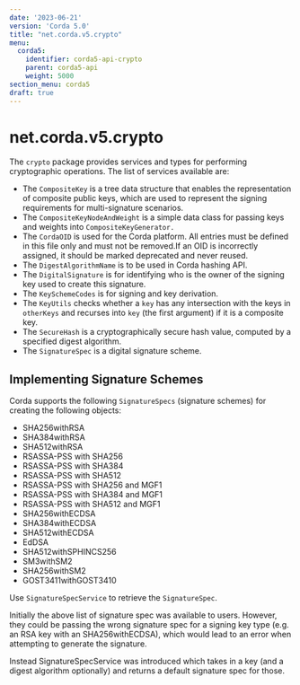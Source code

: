 ```yaml
---
date: '2023-06-21'
version: 'Corda 5.0'
title: "net.corda.v5.crypto"
menu:
  corda5:
    identifier: corda5-api-crypto
    parent: corda5-api
    weight: 5000
section_menu: corda5
draft: true
---
```

# net.corda.v5.crypto

The `crypto` package provides services and types for performing cryptographic operations. The list of services available are:

* The `CompositeKey` is a tree data structure that enables the representation of composite public keys, which are used to represent the signing requirements for multi-signature scenarios.
* The `CompositeKeyNodeAndWeight` is a simple data class for passing keys and weights into `CompositeKeyGenerator.`
* The `CordaOID` is used for the Corda platform. All entries must be defined in this file only and must not be removed.If an OID is incorrectly assigned, it should be marked deprecated and never reused.
* The `DigestAlgorithmName` is to be used in Corda hashing API.
* The `DigitalSignature` is for identifying who is the owner of the signing key used to create this signature.
* The `KeySchemeCodes` is for signing and key derivation.
* The `KeyUtils` checks whether a `key` has any intersection with the keys in `otherKeys` and recurses into `key` (the first argument) if it is a composite key.
* The `SecureHash` is a cryptographically secure hash value, computed by a specified digest algorithm.
* The `SignatureSpec` is a digital signature scheme.

## Implementing Signature Schemes

Corda supports the following `SignatureSpecs` (signature schemes) for creating the following objects:

* SHA256withRSA
* SHA384withRSA
* SHA512withRSA
* RSASSA-PSS with SHA256
* RSASSA-PSS with SHA384
* RSASSA-PSS with SHA512
* RSASSA-PSS with SHA256 and MGF1
* RSASSA-PSS with SHA384 and MGF1
* RSASSA-PSS with SHA512 and MGF1
* SHA256withECDSA
* SHA384withECDSA
* SHA512withECDSA
* EdDSA
* SHA512withSPHINCS256
* SM3withSM2
* SHA256withSM2
* GOST3411withGOST3410

Use `SignatureSpecService` to retrieve the `SignatureSpec`.

Initially the above list of signature spec was available to users. However, they could be passing the wrong signature spec for a signing key type (e.g. an RSA key with an SHA256withECDSA), which would lead to an error when attempting to generate the signature.

Instead SignatureSpecService was introduced which takes in a key (and a digest algorithm optionally) and returns a default signature spec for those.